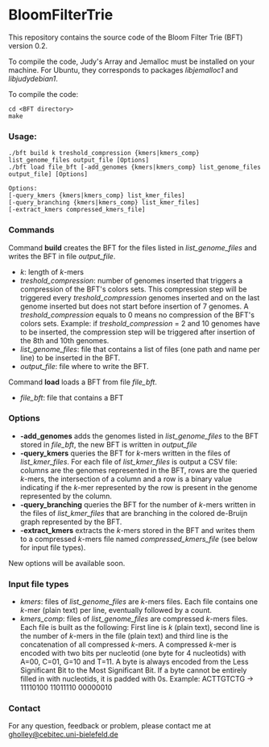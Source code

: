 # BloomFilterTrie

This repository contains the source code of the Bloom Filter Trie (BFT) version 0.2.

To compile the code, Judy's Array and Jemalloc must be installed on your machine. For Ubuntu, they corresponds to packages *libjemalloc1* and *libjudydebian1*.

To compile the code:
```
cd <BFT directory>
make
```

### Usage:
```
./bft build k treshold_compression {kmers|kmers_comp} list_genome_files output_file [Options]
./bft load file_bft [-add_genomes {kmers|kmers_comp} list_genome_files output_file] [Options]

Options:
[-query_kmers {kmers|kmers_comp} list_kmer_files]
[-query_branching {kmers|kmers_comp} list_kmer_files]
[-extract_kmers compressed_kmers_file]
```
### Commands

Command **build** creates the BFT for the files listed in *list_genome_files* and writes the BFT in file *output_file*.

* *k*: length of *k*-mers
* *treshold_compression*: number of genomes inserted that triggers a compression of the BFT's colors sets. This compression step will be triggered every *treshold_compression* genomes inserted and on the last genome inserted but does not start before insertion of 7 genomes. A *treshold_compression* equals to 0 means no compression of the BFT's colors sets. Example: if *treshold_compression* = 2 and 10 genomes have to be inserted, the compression step will be triggered after insertion of the 8th and 10th genomes.
* *list_genome_files*: file that contains a list of files (one path and name per line) to be inserted in the BFT.
* *output_file*: file where to write the BFT.

Command **load** loads a BFT from file *file_bft*.

* *file_bft*: file that contains a BFT

### Options

* **-add_genomes** adds the genomes listed in *list_genome_files* to the BFT stored in *file_bft*, the new BFT is written in *output_file*
* **-query_kmers** queries the BFT for *k*-mers written in the files of *list_kmer_files*. For each file of *list_kmer_files* is output a CSV file: columns are the genomes represented in the BFT, rows are the queried *k*-mers, the intersection of a column and a row is a binary value indicating if the *k*-mer represented by the row is present in the genome represented by the column.
* **-query_branching** queries the BFT for the number of *k*-mers written in the files of *list_kmer_files* that are branching in the colored de-Bruijn graph represented by the BFT.
* **-extract_kmers** extracts the *k*-mers stored in the BFT and writes them to a compressed *k*-mers file named *compressed_kmers_file* (see below for input file types).

New options will be available soon.

### Input file types

* *kmers*: files of *list_genome_files* are *k*-mers files. Each file contains one *k*-mer (plain text) per line, eventually followed by a count.
* *kmers_comp*: files of *list_genome_files* are compressed *k*-mers files. Each file is built as the following: First line is *k* (plain text), second line is the number of *k*-mers in the file (plain text) and third line is the concatenation of all compressed *k*-mers. A compressed *k*-mer is encoded with two bits per nucleotid (one byte for 4 nucleotids) with A=00, C=01, G=10 and T=11. A byte is always encoded from the Less Significant Bit to the Most Significant Bit. If a byte cannot be entirely filled in with nucleotids, it is padded with 0s.
Example: ACTTGTCTG -> 11110100 11011110 00000010


### Contact

For any question, feedback or problem, please contact me at gholley@cebitec.uni-bielefeld.de
